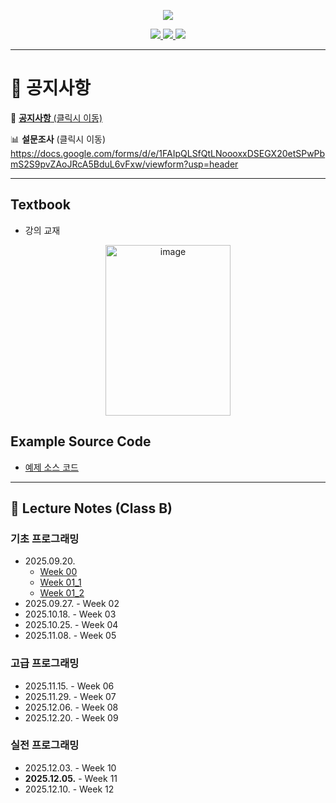<p align='center'>
    <img src="https://capsule-render.vercel.app/api?type=waving&color=auto&height=300&section=header&text=Basic%20B&fontSize=90&animation=fadeIn&fontAlignY=38&desc=15:30%20~%2017:20%20on%20Saturdays&descAlignY=51&descAlign=51"/>
</p>

<p align='center'>
  <a href="https://github.com/JSeong2024/2025-MYPAUL-PYTHONEDU/tree/main">
    <img src="https://img.shields.io/badge/Go%20To%20Back-F3EC69?&style=for-the-badge&&logoColor=white"/>
  </a>
  <a href="https://github.com/JSeong2024/2025-MYPAUL-PYTHONEDU/tree/main/PYTHON-2025-09/Intermediate">
    <img src="https://img.shields.io/badge/Intermediate-A676E6?&style=for-the-badge&&logoColor=white"/>
  </a>
  <a href="https://github.com/JSeong2024/2025-MYPAUL-PYTHONEDU/tree/main/PYTHON-2025-09/Basic/Class-A">
    <img src="https://img.shields.io/badge/Class-A-00CC99?&style=for-the-badge&&logoColor=white"/>
  </a>
</p>

---
# 📢 공지사항
📝 [**공지사항** (클릭시 이동)](https://github.com/JSeong2024/2025-MYPAUL-PYTHONEDU/tree/main/PYTHON-2025-09/Basic/Class-B/Notice)

📊 **설문조사** (클릭시 이동)
https://docs.google.com/forms/d/e/1FAIpQLSfQtLNoooxxDSEGX20etSPwPbmS2S9pvZAoJRcA5BduL6vFxw/viewform?usp=header

---

## Textbook
- 강의 교재
<P align='center'>
    <a href="https://www.hanbit.co.kr/store/books/look.php?p_code=B7132069963">
        <img width="200" height="273" alt="image" src="https://github.com/user-attachments/assets/e827753a-6715-400b-bdca-574b1f18146d"/>
    </a>
</P>

## Example Source Code
- [예제 소스 코드](https://www.hanbit.co.kr/support/supplement_survey.html?pcode=B7132069963)

---

## 📔 Lecture Notes (Class B)
### 기초 프로그래밍
- 2025.09.20.
  - [Week 00](https://github.com/JSeong2024/2025-MYPAUL-PYTHONEDU/blob/main/PYTHON-2025-09/Basic/Lecture/Week-01/%5B%ED%8C%8C%EC%9D%B4%EC%8D%AC%20%EA%B8%B0%EC%B4%88%EA%B3%BC%EC%A0%95%5D%20Week%2000_OT.pptx)
  - [Week 01_1](https://github.com/JSeong2024/2025-MYPAUL-PYTHONEDU/blob/main/PYTHON-2025-09/Basic/Lecture/Week-01/%5B%ED%8C%8C%EC%9D%B4%EC%8D%AC%20%EA%B8%B0%EC%B4%88%EA%B3%BC%EC%A0%95%5D%20Week%2001_1_%ED%8C%8C%EC%9D%B4%EC%8D%AC%20%EB%B9%84%EA%B8%B4%EC%A6%88.pptx)
  - [Week 01_2](https://github.com/JSeong2024/2025-MYPAUL-PYTHONEDU/blob/main/PYTHON-2025-09/Basic/Lecture/Week-01/%5B%ED%8C%8C%EC%9D%B4%EC%8D%AC%20%EA%B8%B0%EC%B4%88%EA%B3%BC%EC%A0%95%5D%20Week%2001_2_%EB%B3%80%EC%88%98.pptx)
- 2025.09.27. - Week 02
- 2025.10.18. - Week 03
- 2025.10.25. - Week 04
- 2025.11.08. - Week 05

### 고급 프로그래밍
- 2025.11.15. - Week 06
- 2025.11.29. - Week 07
- 2025.12.06. - Week 08
- 2025.12.20. - Week 09

### 실전 프로그래밍
- 2025.12.03. - Week 10
- **2025.12.05.** - Week 11
- 2025.12.10. - Week 12
